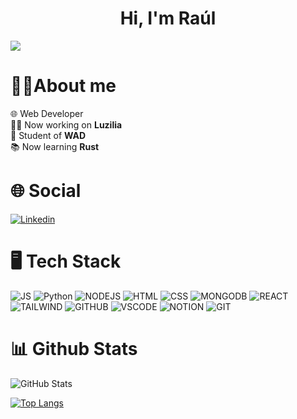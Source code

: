 <div align="center">
<h1 align="center">Hi, I'm Raúl</h1>
</div>
<img src="https://i.imgur.com/bUKMU7K.png">

# 👨‍💻About me
  <div>🌐 Web Developer</div>
  <div>👷‍♂️ Now working on <b>Luzilia</b></div>
  <div>📘 Student of <b>WAD</b></div>
  <div>📚 Now learning <b>Rust</b>


# 🌐 Social
[![Linkedin](https://img.shields.io/badge/Linkedin-1DA1F2?style=for-the-badge&logo=linkedin)](www.linkedin.com/in/raúl-alonso-cuesta-28684527a)

# 🖥️ Tech Stack
![JS](https://img.shields.io/badge/JavaScript-F7DF1E?style=for-the-badge&logo=javascript&logoColor=black)
![Python](https://img.shields.io/badge/Python-3776AB?style=for-the-badge&logo=python&logoColor=white
)
![NODEJS](https://img.shields.io/badge/Node.js-43853D?style=for-the-badge&logo=node.js&logoColor=white)
![HTML](https://img.shields.io/badge/HTML5-E34F26?style=for-the-badge&logo=html5&logoColor=white)
![CSS](https://img.shields.io/badge/CSS3-1572B6?style=for-the-badge&logo=css3&logoColor=white)
![MONGODB](https://img.shields.io/badge/MongoDB-4EA94B?style=for-the-badge&logo=mongodb&logoColor=white
)
![REACT](https://img.shields.io/badge/React-20232A?style=for-the-badge&logo=react&logoColor=61DAFB
)
![TAILWIND](https://img.shields.io/badge/Tailwind_CSS-38B2AC?style=for-the-badge&logo=tailwind-css&logoColor=white)
![GITHUB](https://img.shields.io/badge/GitHub-100000?style=for-the-badge&logo=github&logoColor=whit)
![VSCODE](https://img.shields.io/badge/Visual_Studio_Code-0078D4?style=for-the-badge&logo=visual%20studio%20code&logoColor=white)
![NOTION](https://img.shields.io/badge/Notion-000000?style=for-the-badge&logo=notion&logoColor=white)
![GIT](https://img.shields.io/badge/GIT-E44C30?style=for-the-badge&logo=git&logoColor=white)

# 📊 Github Stats
![GitHub Stats](https://github-readme-stats.vercel.app/api?username=raloonsoc&theme=radical)

[![Top Langs](https://github-readme-stats.vercel.app/api/top-langs/?username=raloonsoc&layout=compact&theme=radical)](https://github.com/anuraghazra/github-readme-stats)
